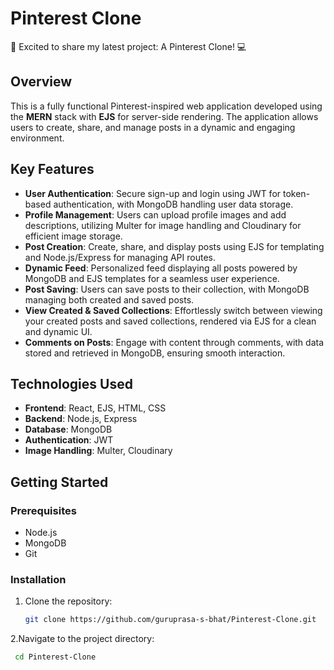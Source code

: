 # Pinterest Clone

🚀 Excited to share my latest project: A Pinterest Clone! 💻

## Overview

This is a fully functional Pinterest-inspired web application developed using the **MERN** stack with **EJS** for server-side rendering. The application allows users to create, share, and manage posts in a dynamic and engaging environment.

## Key Features

- **User Authentication**: Secure sign-up and login using JWT for token-based authentication, with MongoDB handling user data storage.
- **Profile Management**: Users can upload profile images and add descriptions, utilizing Multer for image handling and Cloudinary for efficient image storage.
- **Post Creation**: Create, share, and display posts using EJS for templating and Node.js/Express for managing API routes.
- **Dynamic Feed**: Personalized feed displaying all posts powered by MongoDB and EJS templates for a seamless user experience.
- **Post Saving**: Users can save posts to their collection, with MongoDB managing both created and saved posts.
- **View Created & Saved Collections**: Effortlessly switch between viewing your created posts and saved collections, rendered via EJS for a clean and dynamic UI.
- **Comments on Posts**: Engage with content through comments, with data stored and retrieved in MongoDB, ensuring smooth interaction.

## Technologies Used

- **Frontend**: React, EJS, HTML, CSS
- **Backend**: Node.js, Express
- **Database**: MongoDB
- **Authentication**: JWT
- **Image Handling**: Multer, Cloudinary

## Getting Started

### Prerequisites

- Node.js
- MongoDB
- Git

### Installation

1. Clone the repository:
   ```bash
   git clone https://github.com/guruprasa-s-bhat/Pinterest-Clone.git

2.Navigate to the project directory:
  ```bash
   cd Pinterest-Clone





 

